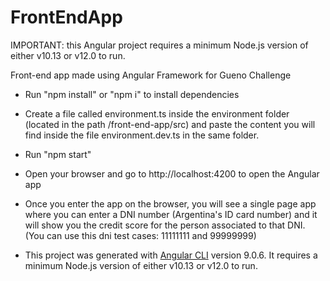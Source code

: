 # FrontEndApp

IMPORTANT: this Angular project requires a minimum Node.js version of either v10.13 or v12.0 to run.

Front-end app made using Angular Framework for Gueno Challenge

- Run "npm install" or "npm i" to install dependencies

- Create a file called environment.ts inside the environment folder (located in the path /front-end-app/src) and paste the content you will find inside the file environment.dev.ts in the same folder.

- Run "npm start"

- Open your browser and go to http://localhost:4200 to open the Angular app

- Once you enter the app on the browser, you will see a single page app where you can enter a DNI number (Argentina's ID card number) and it will show you the credit score for the person associated to that DNI.
  (You can use this dni test cases: 11111111 and 99999999)

- This project was generated with [Angular CLI](https://github.com/angular/angular-cli) version 9.0.6. It requires a minimum Node.js version of either v10.13 or v12.0 to run.

